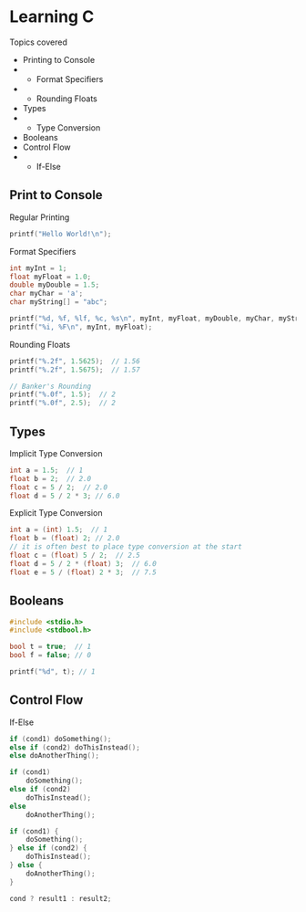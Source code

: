 # Learning C

Topics covered
- Printing to Console
- - Format Specifiers
- - Rounding Floats
- Types
- - Type Conversion
- Booleans
- Control Flow
- - If-Else

## Print to Console
Regular Printing
```c
printf("Hello World!\n");
```
Format Specifiers
```c
int myInt = 1;
float myFloat = 1.0;
double myDouble = 1.5;
char myChar = 'a';
char myString[] = "abc";

printf("%d, %f, %lf, %c, %s\n", myInt, myFloat, myDouble, myChar, myString);
printf("%i, %F\n", myInt, myFloat);
```
Rounding Floats
```c
printf("%.2f", 1.5625);  // 1.56
printf("%.2f", 1.5675);  // 1.57

// Banker's Rounding
printf("%.0f", 1.5);  // 2
printf("%.0f", 2.5);  // 2
```
## Types
Implicit Type Conversion
```c
int a = 1.5;  // 1
float b = 2;  // 2.0
float c = 5 / 2;  // 2.0
float d = 5 / 2 * 3; // 6.0
```
Explicit Type Conversion
```c
int a = (int) 1.5;  // 1
float b = (float) 2; // 2.0
// it is often best to place type conversion at the start
float c = (float) 5 / 2;  // 2.5
float d = 5 / 2 * (float) 3;  // 6.0
float e = 5 / (float) 2 * 3;  // 7.5
```
## Booleans
```c
#include <stdio.h>
#include <stdbool.h>

bool t = true;  // 1
bool f = false; // 0

printf("%d", t); // 1
```
## Control Flow
If-Else
```c
if (cond1) doSomething();
else if (cond2) doThisInstead();
else doAnotherThing();

if (cond1)
    doSomething();
else if (cond2)
    doThisInstead();
else
    doAnotherThing();

if (cond1) {
    doSomething();
} else if (cond2) {
    doThisInstead();
} else {
    doAnotherThing();
}

cond ? result1 : result2;
```

